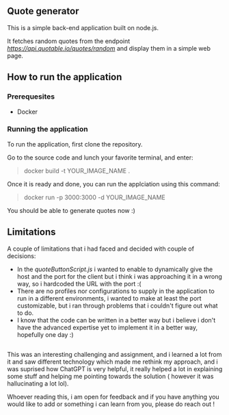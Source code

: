 ## Quote generator
This is a simple back-end application built on node.js.

It fetches random quotes from the endpoint *https://api.quotable.io/quotes/random* and display them in a simple web page.

## How to run the application
### Prerequesites 
- Docker

### Running the application
To run the application, first clone the repository.

Go to the source code and lunch your favorite terminal, and enter:

> docker build -t YOUR_IMAGE_NAME .

Once it is ready and done, you can run the applciation using this command:

> docker run -p 3000:3000 -d YOUR_IMAGE_NAME

You should be able to generate quotes now :)

## Limitations
A couple of limitations that i had faced and decided with couple of decisions:

- In the *quoteButtonScript.js* i wanted to enable to dynamically give the host and the port for the client but i think i was approaching it in a wrong way, so i hardcoded the URL with the port :( 
- There are no profiles nor configurations to supply in the application to run in a different environments, i wanted to make at least the port customizable, but i ran through problems that i couldn't figure out what to do.
- I know that the code can be written in a better way but i believe i don't have the advanced expertise yet to implement it in a better way, hopefully one day :)

##

This was an interesting challenging and assignment, and i learned a lot from it and saw different technology which made me rethink my approach, and i was suprised how ChatGPT is very helpful, it really helped a lot in explaining some stuff and helping me pointing towards the solution ( however it was hallucinating a lot lol).

Whoever reading this, i am open for feedback and if you have anything you would like to add or something i can learn from you, please do reach out !
